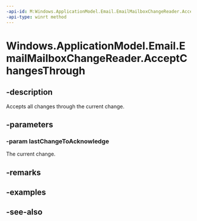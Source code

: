 ```yaml
---
-api-id: M:Windows.ApplicationModel.Email.EmailMailboxChangeReader.AcceptChangesThrough(Windows.ApplicationModel.Email.EmailMailboxChange)
-api-type: winrt method
---
```


<!-- Method syntax
public void AcceptChangesThrough(Windows.ApplicationModel.Email.EmailMailboxChange lastChangeToAcknowledge)
-->

# Windows.ApplicationModel.Email.EmailMailboxChangeReader.AcceptChangesThrough

## -description
Accepts all changes through the current change.

## -parameters
### -param lastChangeToAcknowledge
The current change.

## -remarks

## -examples

## -see-also
